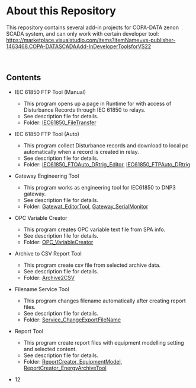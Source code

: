 # About this Repository
This repository contains several add-in projects for COPA-DATA zenon SCADA system, and can only work with certain developer tool: https://marketplace.visualstudio.com/items?itemName=vs-publisher-1463468.COPA-DATASCADAAdd-InDeveloperToolsforVS22
<br />
<br />
<br />
## Contents

- IEC 61850 FTP Tool (Manual)
  - This program opens up a page in Runtime for with access of Disturbance Records through IEC 61850 to relays.
  - See description file for details.
  - Folder: [IEC61850_FileTransfer](IEC61850_FileTransfer/)<br />
    
- IEC 61850 FTP Tool (Auto)
    - This program collect Disturbance records and download to local pc automatically when a record is created in relay.
    - See description file for details.
    - Folder: [IEC61850_FTOAuto_DRtrig_Editor](IEC61850_FTOAuto_DRtrig_Editor/), [IEC61850_FTPAuto_DRtrig](IEC61850_FTPAuto_DRtrig/)<br />
    
- Gateway Engineering Tool
  - This program works as engineering tool for IEC61850 to DNP3 gateway.
  - See description file for details.
  - Folder: [Gatewat_EditorTool](Gatewat_EditorTool/), [Gateway_SerialMonitor](Gateway_SerialMonitor/)<br />
  
- OPC Variable Creator
  - This program creates OPC variable text file from SPA info.
  - See description file for details.
  - Folder: [OPC_VariableCreator](OPC_VariableCreator/)<br />
  
- Archive to CSV Report Tool
  - This program create csv file from selected archive data.
  - See description file for details.
  - Folder: [Archive2CSV](Archive2CSV/)<br />
  
- Filename Service Tool
  - This program changes filename automatically after creating report files.
  - See description file for details.
  - Folder: [Service_ChangeExportFileName](Service_ChangeExportFileName/)<br />
  
- Report Tool
  - This program create report files with equipment modelling setting and selected content.
  - See description file for details.
  - Folder: [ReportCreator_EquipmentModel](ReportCreator_EquipmentModel), [ReportCreator_EnergyArchiveTool](ReportCreator_EnergyArchiveTool/)<br />
  
- 12
